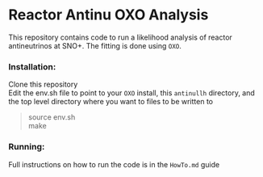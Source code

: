 Reactor Antinu OXO Analysis
=======================

This repository contains code to run a likelihood analysis of reactor antineutrinos at SNO+. The fitting is done using `OXO`.

<h3>Installation:</h3>

Clone this repository \
Edit the env.sh file to point to your `OXO` install, this `antinullh` directory, and the top level directory where you want to files to be written to

> source env.sh \
> make

<h3>Running:</h3>

Full instructions on how to run the code is in the `HowTo.md` guide
